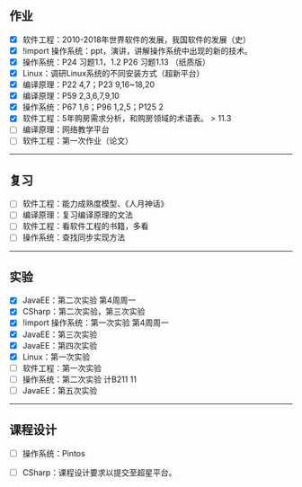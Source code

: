 ## 作业

- [x] 软件工程：2010-2018年世界软件的发展，我国软件的发展（史）
- [x] !import 操作系统：ppt，演讲，讲解操作系统中出现的新的技术。
- [x] 操作系统：P24 习题1.1，1.2 P26 习题1.13 （纸质版）
- [x] Linux：调研Linux系统的不同安装方式（超新平台）
- [x] 编译原理：P22 4,7；P23 9,16~18,20
- [x] 编译原理：P59 2,3,6,7,9,10
- [x] 操作系统：P67 1,6；P96 1,2,5；P125 2
- [x] 软件工程：5年购房需求分析，和购房领域的术语表。 > 11.3
- [ ] 编译原理：网络教学平台
- [ ] 软件工程：第一次作业（论文）

***

## 复习

- [ ] 软件工程：能力成熟度模型、《人月神话》
- [ ] 编译原理：复习编译原理的文法
- [ ] 软件工程：看软件工程的书籍，多看
- [ ] 操作系统：查找同步实现方法

***

## 实验

- [x] JavaEE：第二次实验 第4周周一
- [x] CSharp：第二次实验，第三次实验
- [x] !import 操作系统：第一次实验 第4周周一
- [x] JavaEE：第三次实验
- [x] JavaEE：第四次实验
- [x] Linux：第一次实验
- [ ] 软件工程：第一次实验
- [ ] 操作系统：第二次实验 计B211 11
- [ ] JavaEE：第五次实验

***

## 课程设计

- [ ] 操作系统：Pintos
- [ ] CSharp：课程设计要求以提交至超星平台。

